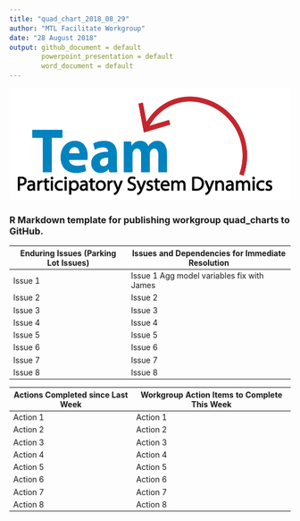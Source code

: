 ```yaml
---
title: "quad_chart_2018_08_29"
author: "MTL Facilitate Workgroup"
date: "28 August 2018"
output: github_document = default
        powerpoint_presentation = default
        word_document = default
---
```

<img src = "https://github.com/lzim/teampsd/blob/master/resources/logos/team_psd_logo_sm.png"
     height = "200" width = "600">

### R Markdown template for publishing workgroup quad_charts to GitHub. 

Enduring Issues (Parking Lot Issues)           |        Issues and Dependencies for Immediate Resolution
------------------------- | ----------------------------
Issue 1                        |Issue 1 Agg model variables fix with James 
Issue 2                        |Issue 2 
Issue 3                        |Issue 3 
Issue 4                        |Issue 4
Issue 5                        |Issue 5   
Issue 6                        |Issue 6
Issue 7                        |Issue 7 
Issue 8                        |Issue 8

Actions Completed since Last Week    |      Workgroup Action Items to Complete This Week
------------------------- | ----------------------------
Action 1                        |Action 1 
Action 2                        |Action 2
Action 3                        |Action 3
Action 4                        |Action 4
Action 5                        |Action 5
Action 6                        |Action 6
Action 7                        |Action 7
Action 8                        |Action 8
